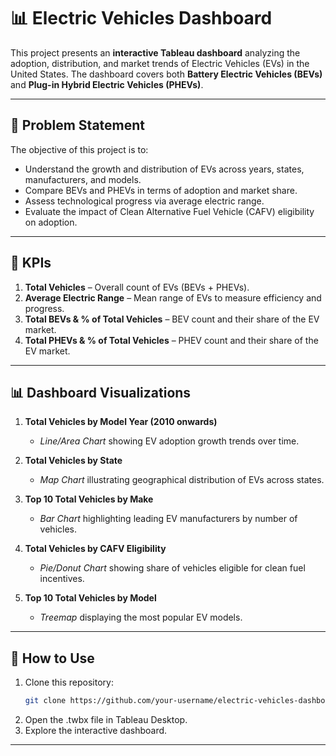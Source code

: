 # 📊 Electric Vehicles Dashboard  

This project presents an **interactive Tableau dashboard** analyzing the adoption, distribution, and market trends of Electric Vehicles (EVs) in the United States. The dashboard covers both **Battery Electric Vehicles (BEVs)** and **Plug-in Hybrid Electric Vehicles (PHEVs)**.  

---

## 🚗 Problem Statement  

The objective of this project is to:  
- Understand the growth and distribution of EVs across years, states, manufacturers, and models.  
- Compare BEVs and PHEVs in terms of adoption and market share.  
- Assess technological progress via average electric range.  
- Evaluate the impact of Clean Alternative Fuel Vehicle (CAFV) eligibility on adoption.  

---

## 📌 KPIs  

1. **Total Vehicles** – Overall count of EVs (BEVs + PHEVs).  
2. **Average Electric Range** – Mean range of EVs to measure efficiency and progress.  
3. **Total BEVs & % of Total Vehicles** – BEV count and their share of the EV market.  
4. **Total PHEVs & % of Total Vehicles** – PHEV count and their share of the EV market.  

---

## 📊 Dashboard Visualizations  

1. **Total Vehicles by Model Year (2010 onwards)**  
   - *Line/Area Chart* showing EV adoption growth trends over time.  

2. **Total Vehicles by State**  
   - *Map Chart* illustrating geographical distribution of EVs across states.  

3. **Top 10 Total Vehicles by Make**  
   - *Bar Chart* highlighting leading EV manufacturers by number of vehicles.  

4. **Total Vehicles by CAFV Eligibility**  
   - *Pie/Donut Chart* showing share of vehicles eligible for clean fuel incentives.  

5. **Top 10 Total Vehicles by Model**  
   - *Treemap* displaying the most popular EV models.  

---

## 🚀 How to Use  

1. Clone this repository:  
   ```bash
   git clone https://github.com/your-username/electric-vehicles-dashboard.git
2. Open the .twbx file in Tableau Desktop.
3. Explore the interactive dashboard.

---
